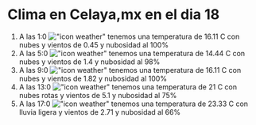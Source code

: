 # Clima en Celaya,mx en el dia 18

1. A las 1:0 !["icon weather"](http://openweathermap.org/img/w/04n.png) tenemos una temperatura de 16.11 C con nubes y  vientos de 0.45 y nubosidad al 100%
1. A las 5:0 !["icon weather"](http://openweathermap.org/img/w/04n.png) tenemos una temperatura de 14.44 C con nubes y  vientos de 1.4 y nubosidad al 98%
1. A las 9:0 !["icon weather"](http://openweathermap.org/img/w/04d.png) tenemos una temperatura de 16.11 C con nubes y  vientos de 1.82 y nubosidad al 100%
1. A las 13:0 !["icon weather"](http://openweathermap.org/img/w/04d.png) tenemos una temperatura de 21 C con nubes rotas y  vientos de 5.1 y nubosidad al 75%
1. A las 17:0 !["icon weather"](http://openweathermap.org/img/w/10d.png) tenemos una temperatura de 23.33 C con lluvia ligera y  vientos de 2.71 y nubosidad al 66%
